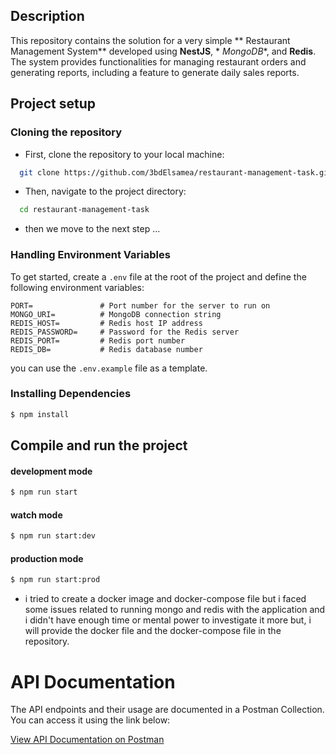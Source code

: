 ## Description

This repository contains the solution for a very simple ** Restaurant Management System** developed using **NestJS**, *
*MongoDB**, and **Redis**. The system provides functionalities for managing restaurant orders and generating reports,
including a feature to generate daily sales reports.

## Project setup

### Cloning the repository

- First, clone the repository to your local machine:

```bash
  git clone https://github.com/3bdElsamea/restaurant-management-task.git
````

- Then, navigate to the project directory:

```bash
  cd restaurant-management-task
```

- then we move to the next step ...

### Handling Environment Variables

To get started, create a `.env` file at the root of the project and define the following environment variables:

```plaintext
PORT=               # Port number for the server to run on
MONGO_URI=          # MongoDB connection string
REDIS_HOST=         # Redis host IP address
REDIS_PASSWORD=     # Password for the Redis server
REDIS_PORT=         # Redis port number
REDIS_DB=           # Redis database number
```

you can use the `.env.example` file as a template.

### Installing Dependencies

```bash
$ npm install
```

## Compile and run the project

#### development mode

```bash
$ npm run start
```

#### watch mode

```bash
$ npm run start:dev
```

#### production mode

```bash
$ npm run start:prod
```

- i tried to create a docker image and docker-compose file but i faced some issues related to running mongo and redis
  with the application and i didn't have enough time or mental power to investigate it more but, i will provide the
  docker file and the docker-compose file in the repository.

# API Documentation

The API endpoints and their usage are documented in a Postman Collection. You can access it using the link below:

[View API Documentation on Postman](https://documenter.getpostman.com/view/25931255/2sAYQanXhu)
